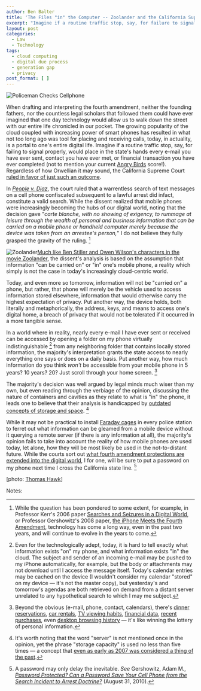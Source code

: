 ```yaml
---
author: Ben Balter
title: 'The Files "in" the Computer -- Zoolander and the California Supreme Court'
excerpt: "Imagine if a routine traffic stop, say, for failure to signal or wear a seat belt would place in the state's hands every e-mail you've ever sent, contact your ever met, or financial transaction your ever completed. The California Supreme Court ruled in favor of just that."
layout: post
categories:
  - Law
  - Technology
tags:
  - cloud computing
  - digital due process
  - generation gap
  - privacy
post_format: [ ]
---
```

![Policeman Checks Cellphone][1]

When drafting and interpreting the fourth amendment, neither the founding fathers, nor the countless legal scholars that followed them could have ever imagined that one day technology would allow us to walk down the street with our entire life chronicled in our pocket. The growing popularity of the cloud coupled with increasing power of smart phones has resulted in what not too long ago was tool for placing and receiving calls, today, in actuality, is a portal to one's entire digital life. Imagine if a routine traffic stop, say, for failing to signal properly, would place in the state's hands every e-mail you have ever sent, contact you have ever met, or financial transaction you have ever completed (not to mention your current [Angry Birds][2] score!). Regardless of how Orwellian it may sound, the California Supreme Court [ruled in favor of just such an outcome][3].

In *[People v. Diaz][4]*, the court ruled that a warrentless search of text messages on a cell phone confiscated subsequent to a lawful arrest did infact, constitute a valid search. While the dissent realized that mobile phones were increasingly becoming the hubs of our digital world, noting that the decision gave "*carte blanche, with no showing of exigency, to rummage at leisure through the wealth of personal and business information that can be carried on a mobile phone or handheld computer merely because the device was taken from an arrestee's person,*" I do not believe they fully grasped the gravity of the ruling. [^1]

![][6][Much like Ben Stiller and Owen Wilson's characters in the movie Zoolander][7], the dissent's analysis is based on the assumption that information  "can be carried on" or "in" one's mobile phone, a reality which simply is not the case in today's increasingly cloud-centric world.

Today, and even more so tomorrow, information will not be "carried on" a phone, but rather, that phone will merely be the vehicle used to access information stored elsewhere, information that would otherwise carry the highest expectation of privacy. Put another way, the device holds, both literally and metaphorically, the address, keys, and means to access one's digital home, a breach of privacy that would not be tolerated if it occurred in a more tangible sense.

In a world where in reality, nearly every e-mail I have ever sent or received can be accessed by opening a folder on my phone virtually indistinguishable [^2] from any neighboring folder that contains locally stored information, the majority's interpretation grants the state access to nearly everything  one says or does on a daily basis. Put another way, how much information do you think *won't* be accessible from your mobile phone in 5 years? 10 years? 20? Just scroll through your home screen. [^3]

The majority's decision was well argued by legal minds much wiser than my own, but even reading through the verbiage of the opinion, discussing the nature of containers and cavities as they relate to what is "in" the phone, it leads one to believe that their analysis is handicapped by [outdated concepts of storage and space][10]. [^4]

While it may not be practical to install [Faraday cages][12] in every police station to ferret out what information can be gleamed from a mobile device without it querying a remote server (if there is any information at all), the majority's opinion fails to take into account the reality of how mobile phones are used today, let alone, how they will be most likely be used in the not-to-distant future. While the courts sort out [what fourth amendment protections are extended into the digital world][13], I for one, will be sure to put a password on my phone next time I cross the California state line. [^5]

\[photo: [Thomas Hawk][15]\]

Notes:

[^1]: While the question has been pondered to some extent, for example, in Professor Kerr's 2006 paper [Searches and Seizures in a Digital World][16], or Professor Gershowitz's 2008 paper, [the iPhone Meets the Fourth Amendment][17], technology has come a long way, even in the past two years, and will continue to evolve in the years to come.
[^2]: Even for the technologically adept, today, it is hard to tell exactly what information exists "on" my phone, and what information exists "in" the cloud. The subject and sender of an incoming e-mail may be pushed to my iPhone automatically, for example, but the body or attachments may not download until I access the message itself. Today's calendar entries may be cached on the device (I wouldn't consider my calendar "stored" on my device — it's not the master copy), but yesterday's and tomorrow's agendas are both retrieved on demand from a distant server unrelated to any hypothetical search to which I may me subject.
[^3]: Beyond the obvious (e-mail, phone, contact, calendars), there's [dinner reservations][20], [car rentals][21], [TV viewing habits][22], [financial data][23], [recent purchases][24], even [desktop browsing history][25] — it's like winning the lottery of personal information.
[^4]: It's worth noting that the word "server" is not mentioned once in the opinion, yet the phrase "storage capacity" is used no less than five times — a concept that [even as early as 2007 was considered a thing of the past][27].
[^5]: A password may only delay the inevitable. *See* Gershowitz, Adam M., [*Password Protected? Can a Password Save Your Cell Phone from the Search Incident to Arrest Doctrine?*][29] (August 31, 2010).

 [1]: http://cdn.benbalter.com/wp-content/uploads/2011/01/policeman.jpg "Policeman Checks Cellphone"
 [2]: http://en.wikipedia.org/wiki/Angry_Birds
 [3]: http://arstechnica.com/tech-policy/news/2011/01/warrantless-cell-phone-search-gets-a-green-light-in-california.ars?comments=1#comments-bar
 [4]: http://www.courtinfo.ca.gov/opinions/documents/S166600.PDF
 [6]: http://cdn.benbalter.com/wp-content/uploads/2011/01/zoolander-300x188.jpg "Zoolander"
 [7]: http://www.youtube.com/watch?v=_m_PncKuDao&feature=related#t=1m16s
 [10]: http://movieclips.com/sgNVB-zoolander-movie-computer-experts/
 [12]: http://en.wikipedia.org/wiki/Faraday_cage
 [13]: http://ben.balter.com/2010/12/20/late-night-infomercials/
 [15]: http://www.flickr.com/photos/thomashawk/61076493/
 [16]: http://papers.ssrn.com/sol3/papers.cfm?abstract_id=697541
 [17]: http://papers.ssrn.com/sol3/papers.cfm?abstract_id=1084503
 [20]: http://itunes.apple.com/us/app/opentable/id296581815?mt=8
 [21]: http://www.zipcar.com/iphone/
 [22]: http://www.engadget.com/2010/11/15/comcast-xfinity-remote-app-for-iphone-ipad-launches-video-stre/
 [23]: http://www.mint.com/features/iphone/
 [24]: http://www.amazon.com/gp/feature.html?ie=UTF8&docId=1000291661
 [25]: http://www.mozilla.com/en-US/mobile/home/
 [27]: http://mashable.com/2007/05/14/yahoo-mail-unlimited/
 [29]: http://ssrn.com/abstract=1669403